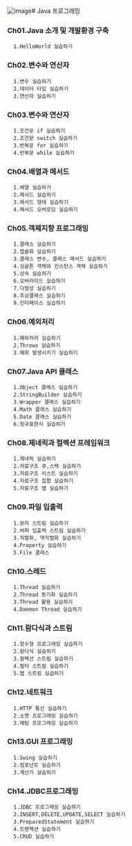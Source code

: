 ![image](https://github.com/Jincchus/Java/assets/136421962/43424ae6-424a-424c-9c6f-e7cc92b31274)# Java 프로그래밍 
### Ch01.Java 소개 및 개발환경 구축
```
  1.HelloWorld 실습하기
```

### Ch02.변수와 연산자
```
  1.변수 실습하기
  2.데이터 타입 실습하기
  3.연산자 실습하기
```

### Ch03.변수와 연산자
```
  1.조건문 if 실습하기
  2.조건문 switch 실습하기
  3.반복문 for 실습하기
  4.반복문 while 실습하기
```

### Ch04.배열과 메서드
```
  1.배열 실습하기
  2.메서드 실습하기
  3.메서드 형태 실습하기
  4.메서드 오버로딩 실습하기
```

### Ch05.객체지향 프로그래밍
```
  1.클래스 실습하기
  2.캡슐화 실습하기
  3.클래스 변수, 클래스 메서드 실습하기
  4.싱글톤 객체와 인스턴스 객체 실습하기
  5.상속 실습하기
  6.오버라이드 실습하기
  7.다형성 실습하기
  8.추상클래스 실습하기
  9.인터페이스 실습하기
```

### Ch06.예외처리
```
  1.예외처리 실습하기
  2.Throws 실습하기
  3.예외 발생시키기 실습하기
```

### Ch07.Java API 클래스
```
  1.Object 클래스 실습하기
  2.StringBuilder 실습하기
  3.Wrapper 클래스 실습하기
  4.Math 클래스 실습하기
  5.Date 클래스 실습하기
  6.정규표현식 실습하기
```

### Ch08.제네릭과 컬렉션 프레임워크
```
  1.제네릭 실습하기
  2.자료구조 큐,스택 실습하기
  3.자료구조 리스트 실습하기
  4.자료구조 집합 실습하기
  5.자료구조 맵 실습하기
```

### Ch09.파일 입출력
```
  1.문자 스트림 실습하기
  2.버퍼 입출력 스트림 실습하기
  3.직렬화, 역직렬화 실습하기
  4.Property 실습하기
  5.File 클래스
```

### Ch10.스레드
```
  1.Thread 실습하기
  2.Thread 동기화 실습하기
  3.Thread 활용 실습하기
  4.Daemon Thread 실습하기
```

### Ch11.람다식과 스트림
```
  1.함수형 프로그래밍 실습하기
  2.람다식 실습하기
  3.컬렉션 스트림 실습하기
  4.필터 스트림 실습하기
  5.맵 스트림 실습하기
```

### Ch12.네트워크
```
  1.HTTP 통신 실습하기
  2.소켓 프로그래밍 실습하기
  3.채팅 프로그래밍 실습하기
```

### Ch13.GUI 프로그래밍
```
  1.Swing 실습하기
  2.컴포넌트 실습하기
  3.계산기 실습하기
```

### Ch14.JDBC프로그래밍
```
  1.JDBC 프로그래밍 실습하기
  2.INSERT,DELETE,UPDATE,SELECT 실습하기
  3.PreparedStatement 실습하기
  4.트랜젝션 실습하기
  5.CRUD 실습하기
```
